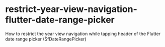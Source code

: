 # restrict-year-view-navigation-flutter-date-range-picker
How to restrict the year view navigation while tapping header of the Flutter date range picker (SfDateRangePicker)
